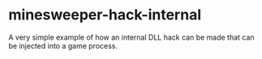 # minesweeper-hack-internal
A very simple example of how an internal DLL hack can be made that can be injected into a game process.
